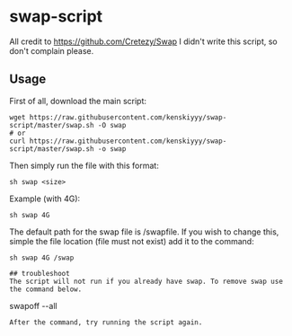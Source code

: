 # swap-script
All credit to https://github.com/Cretezy/Swap
I didn't write this script, so don't complain please.

## Usage

First of all, download the main script:
```
wget https://raw.githubusercontent.com/kenskiyyy/swap-script/master/swap.sh -O swap
# or
curl https://raw.githubusercontent.com/kenskiyyy/swap-script/master/swap.sh -o swap
```

Then simply run the file with this format:
```
sh swap <size>
```

Example (with 4G):
```
sh swap 4G
```

The default path for the swap file is /swapfile. If you wish to change this, simple the file location (file must not exist) add it to the command:
```
sh swap 4G /swap

## troubleshoot
The script will not run if you already have swap. To remove swap use the command below.
```
swapoff --all
```
After the command, try running the script again.

